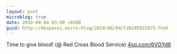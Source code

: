 ```yaml
---
layout: post
microblog: true
date: 2010-08-04 03:00 +0300
guid: http://desparoz.micro.blog/2010/08/04/t20285922675.html
---
```

Time to give blood! (@ Red Cross Blood Service) [4sq.com/6VGYd6](http://4sq.com/6VGYd6)
